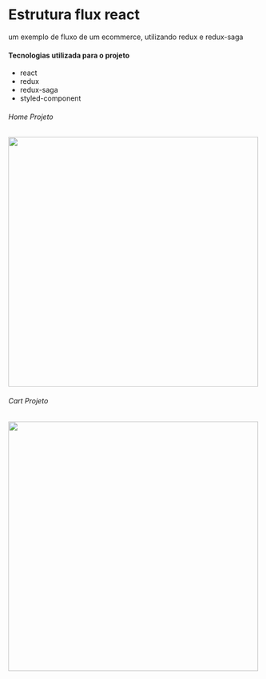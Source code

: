 <h1> Estrutura flux react </h1>

<p> um exemplo de fluxo de um ecommerce, utilizando redux e redux-saga </p>

<h4> Tecnologias utilizada para o projeto </h4>
<ul>
  <li> react </li>
  <li> redux </li>
  <li> redux-saga </li>
  <li> styled-component </li>
</ul>


<h6> Home Projeto </h6>

<img src="https://user-images.githubusercontent.com/29661994/61995244-0d695f00-b05c-11e9-92dd-b4df0047d498.png" width="500"/>

<h6> Cart Projeto </h6>


<img src="https://user-images.githubusercontent.com/29661994/61995275-74871380-b05c-11e9-9394-e0a8b780c234.png" width="500" />
